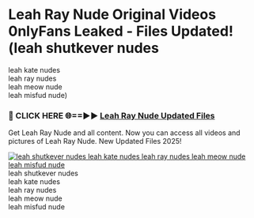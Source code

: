 # Leah Ray Nude Original Videos 0nlyFans Leaked - Files Updated! (leah shutkever nudes<br>
leah kate nudes<br>
leah ray nudes<br>
leah meow nude<br>
leah misfud nude)

<h3>🔴 CLICK HERE 🌐==►► <a href="https://tinyurl.com/2p9ay9w9" rel="nofollow">Leah Ray Nude Updated Files</a></h3>

Get Leah Ray Nude and all content. Now you can access all videos and pictures of Leah Ray Nude. New Updated Files 2025!

[![leah shutkever nudes<br>
leah kate nudes<br>
leah ray nudes<br>
leah meow nude<br>
leah misfud nude](https://i.imgur.com/KQgVmj3.gif)](https://tinyurl.com/2p9ay9w9)
leah shutkever nudes<br>
leah kate nudes<br>
leah ray nudes<br>
leah meow nude<br>
leah misfud nude